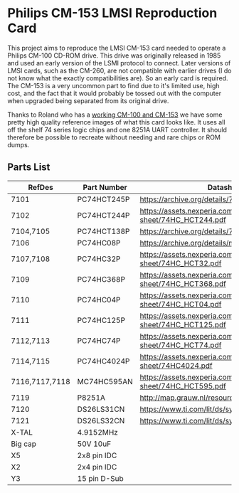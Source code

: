 # Philips CM-153 LMSI Reproduction Card
 
 This project aims to reproduce the LMSI CM-153 card needed to operate a Philips CM-100 CD-ROM drive. This drive was originally released in 1985 and used an early version of the LSMI protocol to connect. Later versions of LMSI cards, such as the CM-260, are not compatible with earlier drives (I do not know what the exactly compatibilities are). So an early card is required. The CM-153 is a very uncommon part to find due to it's limited use, high cost, and the fact that it would probably be tossed out with the computer when upgraded being separated from its original drive.

Thanks to Roland who has a [working CM-100 and CM-153](https://www.youtube.com/watch?v=fj-uSWg0LOY) we have some pretty high quality reference images of what this card looks like. It uses all off the shelf 74 series logic chips and one 8251A UART controller. It should therefore be possible to recreate without needing and rare chips or ROM dumps.

## Parts List
|RefDes|Part Number| Datasheet|
--- | --- | ---|
|7101|PC74HCT245P|https://archive.org/details/74HCHCT245|
|7102|PC74HCT244P|https://assets.nexperia.com/documents/data-sheet/74HC_HCT244.pdf|
|7104,7105|PC74HCT138P|https://archive.org/details/74HCT138|
|7106|PC74HC08P|https://archive.org/details/manuallib-id-2654066|
|7107,7108|PC74HC32P|https://assets.nexperia.com/documents/data-sheet/74HC_HCT32.pdf|
|7109|PC74HC368P|https://assets.nexperia.com/documents/data-sheet/74HC_HCT368.pdf|
|7110|PC74HC04P|https://assets.nexperia.com/documents/data-sheet/74HC_HCT04.pdf|
|7111|PC74HC125P|https://assets.nexperia.com/documents/data-sheet/74HC_HCT125.pdf|
|7112,7113|PC74HC74P|https://assets.nexperia.com/documents/data-sheet/74HC_HCT74.pdf|
|7114,7115|PC74HC4024P|https://assets.nexperia.com/documents/data-sheet/74HC4024.pdf|
|7116,7117,7118|MC74HC595AN|https://assets.nexperia.com/documents/data-sheet/74HC_HCT595.pdf|
|7119|P8251A|http://map.grauw.nl/resources/midi/intel_8251.pdf|
|7120|DS26LS31CN|https://www.ti.com/lit/ds/symlink/am26ls31.pdf|
|7121|DS26LS32CN|https://www.ti.com/lit/ds/symlink/am26ls32am.pdf|
|X-TAL|4.9152MHz||
|Big cap|50V 10uF||
|X5|2x8 pin IDC||
|X2|2x4 pin IDC||
|Y3|15 pin D-Sub||
